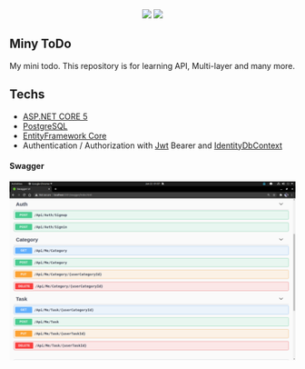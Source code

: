 <center><a href="https://codeclimate.com/github/halilkocaoz/miny-todo/maintainability"><img src="https://api.codeclimate.com/v1/badges/457bc5dc68e4315163aa/maintainability" /></a> <a href="https://www.codacy.com/gh/halilkocaoz/miny-todo/dashboard?utm_source=github.com&amp;utm_medium=referral&amp;utm_content=halilkocaoz/miny-todo&amp;utm_campaign=Badge_Grade"><a href="https://www.codacy.com/gh/halilkocaoz/miny-todo/dashboard?utm_source=github.com&amp;utm_medium=referral&amp;utm_content=halilkocaoz/miny-todo&amp;utm_campaign=Badge_Grade"><img src="https://app.codacy.com/project/badge/Grade/5e98047ad7bb4145950c97fc4da878d6"/></a></center>

## Miny ToDo
My mini todo.
This repository is for learning API, Multi-layer and many more.

## Techs
* [ASP.NET CORE 5](https://dotnet.microsoft.com/apps/aspnet "ASP.NET CORE 5")
* [PostgreSQL](https://www.postgresql.org/ "PostgreSQL")
* [EntityFramework Core](https://www.nuget.org/packages/Microsoft.EntityFrameworkCore "EntityFramework Core")
* Authentication / Authorization with [Jwt](https://jwt.io/ "Jwt") Bearer and [IdentityDbContext](https://docs.microsoft.com/en-us/dotnet/api/microsoft.aspnetcore.identity.entityframeworkcore.identitydbcontext?view=aspnetcore-5.0 "IdentityDbContext")

#### Swagger
![Swagger](https://github.com/halilkocaoz/miny-todo/blob/main/readme/swagger.png "Swagger")
